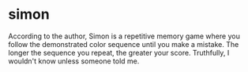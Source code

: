 # simon

According to the author, Simon is a repetitive memory game where you follow the demonstrated color sequence until you make a mistake. The longer the sequence you repeat, the greater your score. Truthfully, I wouldn't know unless someone told me.

